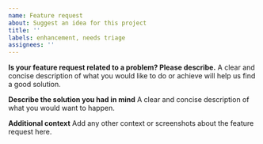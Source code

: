 ```yaml
---
name: Feature request
about: Suggest an idea for this project
title: ''
labels: enhancement, needs triage
assignees: ''
---
```


**Is your feature request related to a problem? Please describe.**
A clear and concise description of what you would like to do or achieve will help us find a good solution.

**Describe the solution you had in mind**
A clear and concise description of what you would want to happen.

**Additional context**
Add any other context or screenshots about the feature request here.
